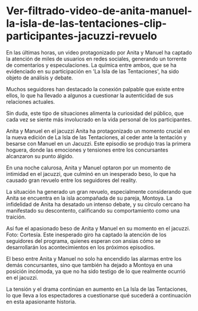 # Ver-filtrado-video-de-anita-manuel-la-isla-de-las-tentaciones-clip-participantes-jacuzzi-revuelo

En las últimas horas, un video protagonizado por Anita y Manuel ha captado la atención de miles de usuarios en redes sociales, generando un torrente de comentarios y especulaciones. La química entre ambos, que se ha evidenciado en su participación en 'La Isla de las Tentaciones', ha sido objeto de análisis y debate.

Muchos seguidores han destacado la conexión palpable que existe entre ellos, lo que ha llevado a algunos a cuestionar la autenticidad de sus relaciones actuales.

Sin duda, este tipo de situaciones alimenta la curiosidad del público, que cada vez se siente más involucrado en la vida personal de los participantes.

Anita y Manuel en el jacuzzi
Anita ha protagonizado un momento crucial en la nueva edición de La Isla de las Tentaciones, al ceder ante la tentación y besarse con Manuel en un Jacuzzi. Este episodio se produjo tras la primera hoguera, donde las emociones y tensiones entre los concursantes alcanzaron su punto álgido.

En una noche calurosa, Anita y Manuel optaron por un momento de intimidad en el jacuzzi, que culminó en un inesperado beso, lo que ha causado gran revuelo entre los seguidores del reality.

La situación ha generado un gran revuelo, especialmente considerando que Anita se encuentra en la isla acompañada de su pareja, Montoya. La infidelidad de Anita ha desatado un intenso debate, y su círculo cercano ha manifestado su descontento, calificando su comportamiento como una traición.


Así fue el apasionado beso de Anita y Manuel en su momento en el jacuzzi. Foto: Cortesía.
Este inesperado giro ha captado la atención de los seguidores del programa, quienes esperan con ansias cómo se desarrollarán los acontecimientos en los próximos episodios.

El beso entre Anita y Manuel no solo ha encendido las alarmas entre los demás concursantes, sino que también ha dejado a Montoya en una posición incómoda, ya que no ha sido testigo de lo que realmente ocurrió en el jacuzzi.

La tensión y el drama continúan en aumento en La Isla de las Tentaciones, lo que lleva a los espectadores a cuestionarse qué sucederá a continuación en esta apasionante historia.
